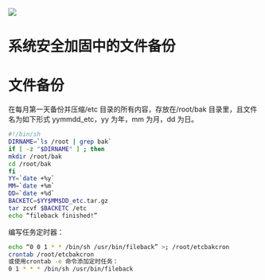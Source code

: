 [![](https://i.postimg.cc/WzXsh0MX/image.png)](https://github.com/wx-chevalier/Backend-Series)

# 系统安全加固中的文件备份

# 文件备份

在每月第一天备份并压缩/etc 目录的所有内容，存放在/root/bak 目录里，且文件名为如下形式 yymmdd_etc，yy 为年，mm 为月，dd 为日。

```sh
#!/bin/sh
DIRNAME=`ls /root | grep bak`
if [ -z "$DIRNAME" ] ; then
mkdir /root/bak
cd /root/bak
fi
YY=`date +%y`
MM=`date +%m`
DD=`date +%d`
BACKETC=$YY$MM$DD_etc.tar.gz
tar zcvf $BACKETC /etc
echo “fileback finished!”
```

编写任务定时器：

```sh
echo “0 0 1 * * /bin/sh /usr/bin/fileback” >; /root/etcbakcron
crontab /root/etcbakcron
或使用crontab -e 命令添加定时任务：
0 1 * * * /bin/sh /usr/bin/fileback
```
